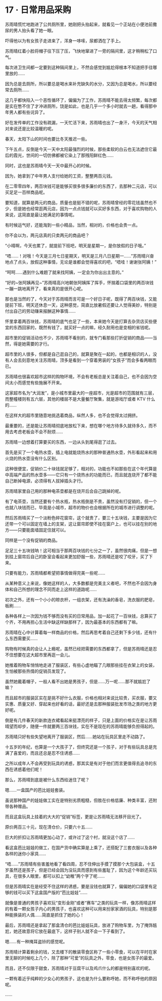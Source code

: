 <link rel="stylesheet" href="../styles/text.css"/>
<h1>17 · 日常用品采购</h1>

苏雨晴慌忙地跑进了公共厕所里，她刚把头抬起来，就看见一个正站在小便池前撒尿的男人抬头看了她一眼。

吓得他以为有女孩子走进来了，浑身一哆嗦，尿都洒在了手上。

苏雨晴红着小脸将帽子往下压了压，飞快地窜进了一旁的隔间里，这才稍稍松了口气。

每次进卫生间都一定要到这种隔间里上，不然会感觉到尴尬得根本不知道把手往哪里放的……

因为总是去厕所，所以要总是喝水来补充缺失的水分，又因为总是喝水，所以要经常去厕所……

这几乎都快陷入一个恶性循环了，偏偏为了工作，苏雨晴不能去得太频繁，每次都是实在憋不住了才冲进厕所，饶是如此，也是几乎一个多小时就去一趟，看得那中年男人都有些诧异了。

好在发传单的工作没有疏漏，一天忙活下来，苏雨晴也出了一身汗，今天的天气相对来说还是比较温暖的呢。

春天，太阳下山的时间也要比冬天推迟一些。

下午五点，反倒是今天一天中太阳最强烈的时候，那些柔软的白云也无法遮住它最后的霞光，世间的一切仿佛都被它染上了那残阳鲜红色……

同时，这也是苏雨晴今天一天中最开心的时候。

因为，她拿到了中年男人支付给她的工资，整整两百元钱。

在二零零四年，两百块钱可是能够买很多很多廉价的东西了，去那种二元店，可以买足足一百样商品呢。

要知道，就算是两元的商品，质量也是挺不错的呢，苏雨晴曾经的零花钱虽然也不少，但是她也经常逛两元店，因为一点点钱就可以买好多东西，对于喜欢购物的人来说，这简直是最让她满足的事情呢。

有时候运气好，还能淘到一些小精品，当然，相对的，价格也会贵一点。

你不会以为，两元店真的只卖两元的商品吧？

“小晴啊，今天也累了，就提前下班吧，明天是星期一，是你放假的日子哦。”

“唔……！对哦！今天是三月七日星期天，明天是三月八日星期一……”苏雨晴兴奋地点了点头，放假这种事情，无论是谁都会觉得喜欢的吧，“唔哇！谢谢张阿姨！”

“呵呵……遇到什么难题了就来找阿姨，一定会为你出出主意的。”

“好的\~张阿姨再见\~”苏雨晴高兴地朝张阿姨挥了挥手，怀揣着口袋里的两百块钱一蹦一跳地离开了，看来真的是很开心呢。

那也是当然的了，今天对于苏雨晴而言可是一个好日子呢，既得了两百块钱，又能提前下班，明天还休息一天，这种感觉，简直比放暑假还要让人觉得美妙，特别是付出自己的劳动赚来报酬这种事情……

怀里拿着两百块钱，苏雨晴的底气也足了一些，本来她今天是打算去杂货店买些便宜的东西回家的，既然有钱了，就买好一点的嘛，经久耐用也是变相的省钱呢。

超市里的促销活动也不少，苏雨晴不看别的，就专门看那些打折促销的商品——当然，得是她需要的才行。

超市里的人很多，但都是自己逛自己的，就算是聚在一起的，也都是相识的人，没有人会去刻意地关注苏雨晴，顶多是看到一个穿着男装的“女孩子”而会多看两眼而已。

苏雨晴也很喜欢超市这样的购物环境，不会有老板总是关注着自己，也不会因为空间太小而感觉有些施展不开来。

这家超市名为“大润发”，是小城市里最大的一座超市，光是超市的范围就有三层，而整幢楼则有五六层，其他的楼层不是大量餐厅聚集，就是游戏厅或者 KTV 什么的……

在这样大的超市里随意地挑选着商品，纵然人多，也不会觉得太过拥挤。

最重要的，还是能让苏雨晴彻底地放松下来，想在哪个地方待多久就待多久，而不用去考虑老板会不会不耐烦……

苏雨晴一边想着打算要买的东西，一边从头到尾得逛了过去。

首先是买了一个电热水壶，插上电就能烧热水的那种普通热水壶，外形看起来和用火烧的热水壶没有什么区别。

这种很便宜，促销价二十块钱就足够了，相对的，功能也不如那些在这个年代算是中高端产品的热水壶多——它只有一个烧热水的功能而已，而且就连烧开了都不能自己断掉电源，必须得有人拔掉插头才行。

苏雨晴家里自己用的那种电茶壶都是在烧开后会自己跳掉的呢。

有了电茶壶，当然还要有个热水瓶，热水瓶倒是不贵，虽然没有打促销的，但一个也就八块钱而已，毕竟是小城市，超市的物价也会根据所在的城市进行调整的呢。

然后苏雨晴买了一个淡粉色碎花窗帘，这个就贵了，要三十五块钱，主要是因为它还带一个可以固定在墙上的支架，这让窗帘即使不挂在窗户上，也可以挂在别的地方——只要能面墙固定住就可以。

同样是一个没有促销的商品。

足足三十五块钱呐！这可相当于那两百块钱的七分之一了，虽然很肉痛，但是一想到挂上窗帘后自己的卧室会看起来更加舒服一些，苏雨晴还是咬了咬牙，买了下来。

只要有能力，苏雨晴都希望把事情做得完美一些呢……

从某种意义上来说，像她这样的人，大多数都是完美主义者吧，不然也不会因为身体和自己所想的理念不同而走上这样的道路呢……

初次之外，还有一个小小的晾衣杆，一组衣架，还有洗澡的香皂，洗衣服的肥皂，板刷……

各种各样上一次因为钱不够而没有买的日常用品，加一起花了一百块钱，总算买了个齐，不用再担心生活中缺这样缺那样了，因为最基本的东西都有了嘛。

苏雨晴在心中计算着每一样商品的价格，然后再思考着自己还剩下多少钱，还有什么东西需要买……

购物有时候真的会让人上瘾呢，虽然已经把需要的东西都拿了，但是苏雨晴还是忍不住想要在这大超市里再逛一会儿。

她推着购物车悄悄地走进了服装区，有些心虚地瞄了几眼那些挂在衣架上的女装，生怕被那些热情的促销员发现了。

虽然她戴着帽子，一般人看不出她是男孩子，但是……万一呢……那不就尴尬了嘛？

而且超市的服装区实在是挑不好什么衣服，价格也相对来说比较贵，买衣服，要又实惠、质量又好、穿起来也好看的话，最好还是去那种服装批发市场之类的地方更好呢。

倒是有几件春天的新款连衣裙看起来挺漂亮的样子，只是上面的价格实在是让苏雨晴望而却步，随便一件就要两三百块钱，实在不是现在的苏雨晴能够负担得起的。

苏雨晴只好有些失望地离开了服装区，然后……她站在玩具区里走不动路了。

十五岁的年纪，也算是一个大孩子了，但终究还是一个孩子，对于有些玩具总是充满了喜爱的，而且还总是忍不住诱惑……

之所以成年人不会再受到玩具的诱惑，那其实是有对于他们而言更值得去追寻的东西在诱惑着他们呢！

那么，苏雨晴到底是被什么东西给迷住了呢？

嗯……一盒国产的芭比娃娃套装。

虽说那种国产的娃娃做工实在是特别劣质粗糙，但胜在价格低廉、种类丰富，还附带各种赠品。

而且这盒玩具上挂着的大大的“促销”标签，更是让苏雨晴无法移开目光了。

原价两百三十元，现在清仓价，只要六十五……

巨大的折扣让苏雨晴更加心动了，或许过了这个村，就没这个店了……

看这盒芭比娃娃的做工，在国产货中确实算是上乘了，还搭配了三套衣服以及各种各样的迷你小家具……

“唔……”苏雨晴有些害羞地看了看四周，忍不住伸出手摸了摸那个大包装盒，十五岁虽然还是孩子，但是已经会因为没玩具而感到有些羞耻了，因为这个年龄还买玩具，在很多人眼里，都可以扣上“幼稚”两个字了呢……

但是苏雨晴实在是经受不住这样的诱惑，要是没钱也就算了，偏偏她的口袋里有足够的钱可以买下这盒国产版的“芭比娃娃”……

就像是普通的男孩子喜欢玩“变形金刚”或者“赛车”之类的玩具一样，像苏雨晴这样的有着一颗女孩子内心的男孩子，也喜欢这种可以用来扮家家酒的玩具，特别是那种能换装的人偶……简直是抓住了她的心！

最后，苏雨晴还是拿起了那盒清仓的芭比娃娃玩具，放进了购物车里，为了掩饰尴尬，她还故意将它放在最底下，这样子别人就不会一下子看到了。

嗯……有一种掩耳盗铃的感觉呢。

苏雨晴计算着剩余的钱，又去楼下的散装零食区称了一些小零食，可以在平时在家里无聊的时候吃上几个，除了那种“可爱”的玩具之外，零食，也是女孩子的最爱。

而且，还不仅限于甜食，苏雨晴对于豆腐干以及鸡爪什么的都是特别喜欢的呢。

一颗有着近乎纯粹的少女心的男孩子，这也是为什么要称呼她，而不称呼他的原因呢。

……
